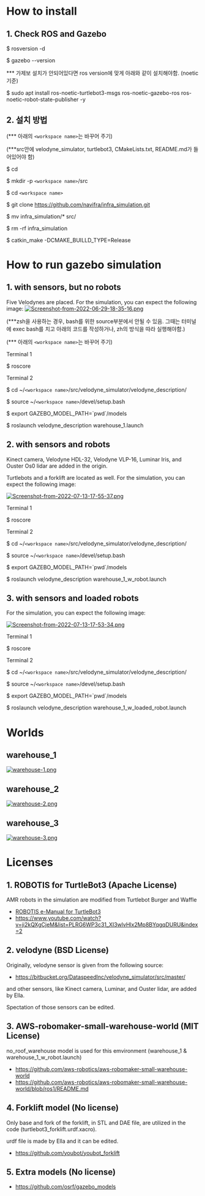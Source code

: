 # How to install
## 1. Check ROS and Gazebo
$ rosversion -d

$ gazebo --version

*** 가제보 설치가 안되어있다면 ros version에 맞게 아래와 같이 설치해야함. (noetic 기준) 

$ sudo apt install ros-noetic-turtlebot3-msgs ros-noetic-gazebo-ros ros-noetic-robot-state-publisher -y

## 2. 설치 방법 
(*** 아래의 `<workspace name>`는 바꾸어 주기)

(***src안에 velodyne_simulator, turtlebot3, CMakeLists.txt, README.md가 들어있어야 함)
  
$ cd

$ mkdir -p `<workspace name>`/src

$ cd `<workspace name>`

$ git clone https://github.com/navifra/infra_simulation.git

$ mv infra_simulation/* src/

$ rm -rf infra_simulation

$ catkin_make -DCMAKE_BUILLD_TYPE=Release

# How to run gazebo simulation
## 1. with sensors, but no robots 
Five Velodynes are placed.
For the simulation, you can expect the following image:
[![Screenshot-from-2022-06-29-18-35-16.png](https://i.postimg.cc/rwwBbMn7/Screenshot-from-2022-06-29-18-35-16.png)](https://postimg.cc/bs4VScjR)

(***zsh을 사용하는 경우, bash를 위한 source부분에서 안될 수 있음. 그때는 터미널에 exec bash를 치고 아래의 코드를 작성하거나, zh의 방식을 따라 실행해야함.) 

(*** 아래의 `<workspace name>`는 바꾸어 주기)

Terminal 1

$ roscore

Terminal 2

$ cd ~/`<workspace name>`/src/velodyne_simulator/velodyne_description/

$ source ~/`<workspace name>`/devel/setup.bash

$ export GAZEBO_MODEL_PATH=\`pwd\`/models

$ roslaunch velodyne_description warehouse_1.launch


## 2. with sensors and robots 
Kinect camera, Velodyne HDL-32, Velodyne VLP-16, Luminar Iris, and Ouster Os0 lidar are added in the origin.

Turtlebots and a forklift are located as well.
For the simulation, you can expect the following image:

[![Screenshot-from-2022-07-13-17-55-37.png](https://i.postimg.cc/zXXks3jq/Screenshot-from-2022-07-13-17-55-37.png)](https://postimg.cc/ThFmmdFs)

Terminal 1

$ roscore

Terminal 2

$ cd ~/`<workspace name>`/src/velodyne_simulator/velodyne_description/

$ source ~/`<workspace name>`/devel/setup.bash

$ export GAZEBO_MODEL_PATH=\`pwd\`/models

$ roslaunch velodyne_description warehouse_1_w_robot.launch


## 3. with sensors and loaded robots 
For the simulation, you can expect the following image:

[![Screenshot-from-2022-07-13-17-53-34.png](https://i.postimg.cc/zGpYJLmp/Screenshot-from-2022-07-13-17-53-34.png)](https://postimg.cc/18gjB33N)

Terminal 1

$ roscore

Terminal 2

$ cd ~/`<workspace name>`/src/velodyne_simulator/velodyne_description/

$ source ~/`<workspace name>`/devel/setup.bash

$ export GAZEBO_MODEL_PATH=\`pwd\`/models

$ roslaunch velodyne_description warehouse_1_w_loaded_robot.launch


# Worlds
## warehouse_1
[![warehouse-1.png](https://i.postimg.cc/tgvJwtVM/warehouse-1.png)](https://postimg.cc/3yp3DG1X)

## warehouse_2
[![warehouse-2.png](https://i.postimg.cc/KvQ20cT9/warehouse-2.png)](https://postimg.cc/rKd3mkQW)

## warehouse_3
[![warehouse-3.png](https://i.postimg.cc/X7sRwHMm/warehouse-3.png)](https://postimg.cc/GHsgRjmx)

# Licenses

## 1. ROBOTIS for TurtleBot3 (Apache License)
AMR robots in the simulation are modified from Turtlebot Burger and Waffle
- [ROBOTIS e-Manual for TurtleBot3](http://turtlebot3.robotis.com/)
- https://www.youtube.com/watch?v=ji2kQXgCjeM&list=PLRG6WP3c31_XI3wlvHlx2Mp8BYqgqDURU&index=2



## 2. velodyne (BSD License)
Originally, velodyne sensor is given from the following source:

- https://bitbucket.org/DataspeedInc/velodyne_simulator/src/master/

and other sensors, like Kinect camera, Luminar, and Ouster lidar, are added by Ella.

Spectation of those sensors can be edited.



## 3. AWS-robomaker-small-warehouse-world (MIT License) 
no_roof_warehouse model is used for this emvironment (warehouse_1 & warehouse_1_w_robot.launch)

- https://github.com/aws-robotics/aws-robomaker-small-warehouse-world
- https://github.com/aws-robotics/aws-robomaker-small-warehouse-world/blob/ros1/README.md



## 4. Forklift model (No license)
Only base and fork of the forklift, in STL and DAE file, are utilized in the code (turtlebot3_forklift.urdf.xacro).

urdf file is made by Ella and it can be edited.

- https://github.com/youbot/youbot_forklift



## 5. Extra models (No license)

- https://github.com/osrf/gazebo_models
